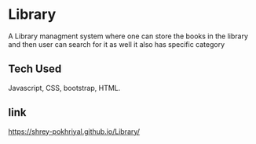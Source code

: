 # Library
A Library managment system where one can store the books in the library and then user can search for it as well it also has specific category
## Tech  Used
Javascript, CSS, bootstrap, HTML.
## link
https://shrey-pokhriyal.github.io/Library/
